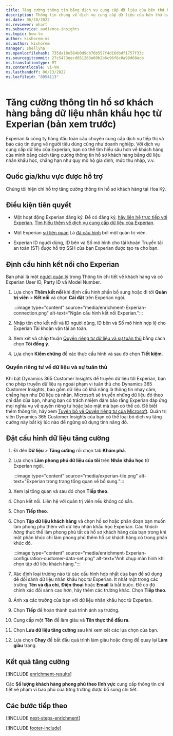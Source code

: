 ```yaml
---
title: Tăng cường thông tin bằng dịch vụ cung cấp dữ liệu của bên thứ ba Experian
description: Thông tin chung về dịch vụ cung cấp dữ liệu của bên thứ ba Experian.
ms.date: 06/10/2022
ms.reviewer: mhart
ms.subservice: audience-insights
ms.topic: how-to
author: kishorem-ms
ms.author: kishorem
manager: shellyha
ms.openlocfilehash: 735da18e584b0d9db76b557f4d16dbdf1757f33c
ms.sourcegitcommit: 27c5473eecd851263e60b2b6c96f6c0a99d68acb
ms.translationtype: MT
ms.contentlocale: vi-VN
ms.lasthandoff: 06/13/2022
ms.locfileid: "8954113"
---
```

# <a name="enrich-customer-profiles-with-demographics-from-experian-preview"></a>Tăng cường thông tin hồ sơ khách hàng bằng dữ liệu nhân khẩu học từ Experian (bản xem trước)

Experian là công ty hàng đầu toàn cầu chuyên cung cấp dịch vụ tiếp thị và báo cáo tín dụng về người tiêu dùng cũng như doanh nghiệp. Với dịch vụ cung cấp dữ liệu của Experian, bạn có thể tìm hiểu sâu hơn về khách hàng của mình bằng cách tăng cường thông tin hồ sơ khách hàng bằng dữ liệu nhân khẩu học, chẳng hạn như quy mô hộ gia đình, mức thu nhập, v.v.

## <a name="supported-countriesregions"></a>Quốc gia/khu vực được hỗ trợ

Chúng tôi hiện chỉ hỗ trợ tăng cường thông tin hồ sơ khách hàng tại Hoa Kỳ.

## <a name="prerequisites"></a>Điều kiện tiên quyết

- Một hoạt động Experian đăng ký. Để có đăng ký, [hãy liên hệ trực tiếp với Experian](https://www.experian.com/marketing-services/contact). [Tìm hiểu thêm về dịch vụ cung cấp dữ liệu của Experian](https://www.experian.com/marketing-services/microsoft?cmpid=ems_web_mci_cdppage).

- Một Experian [sự liên quan](connections.md) Là [đã cấu hình](#configure-the-connection-for-experian) bởi một quản trị viên.

- Experian ID người dùng, ID bên và Số mô hình cho tài khoản Truyền tải an toàn (ST) được hỗ trợ SSH của bạn Experian được tạo ra cho bạn.

## <a name="configure-the-connection-for-experian"></a>Định cấu hình kết nối cho Experian

Bạn phải là một [người quản lý](permissions.md#admin) trong Thông tin chi tiết về khách hàng và có Experian User ID, Party ID và Model Number.

1. Lựa chọn **Thêm kết nối** khi định cấu hình phần bổ sung hoặc đi tới **Quản trị viên** > **Kết nối** và chọn **Cài đặt** trên Experian ngói.

   :::image type="content" source="media/enrichment-Experian-connection.png" alt-text="Ngăn cấu hình kết nối Experian.":::

1. Nhập tên cho kết nối và ID người dùng, ID bên và Số mô hình hợp lệ cho Experian Tài khoản vận tải an toàn.

1. Xem xét và chấp thuận [Quyền riêng tư dữ liệu và sự tuân thủ](#data-privacy-and-compliance) bằng cách chọn **Tôi đồng ý**.

1. Lựa chọn **Kiểm chứng** để xác thực cấu hình và sau đó chọn **Tiết kiệm**.

### <a name="data-privacy-and-compliance"></a>Quyền riêng tư về dữ liệu và sự tuân thủ

Khi bật Dynamics 365 Customer Insights để truyền dữ liệu tới Experian, bạn cho phép truyền dữ liệu ra ngoài phạm vi tuân thủ cho Dynamics 365 Customer Insights, bao gồm dữ liệu có khả năng là thông tin nhạy cảm, chẳng hạn như Dữ liệu cá nhân. Microsoft sẽ truyền những dữ liệu đó theo chỉ dẫn của bạn, nhưng bạn có trách nhiệm đảm bảo rằng Experian đáp ứng mọi nghĩa vụ về quyền riêng tư hoặc bảo mật mà bạn có thể có. Để biết thêm thông tin, hãy xem [Tuyên bố về Quyền riêng tư của Microsoft](https://go.microsoft.com/fwlink/?linkid=396732). Quản trị viên Dynamics 365 Customer Insights của bạn có thể loại bỏ dịch vụ tăng cường này bất kỳ lúc nào để ngừng sử dụng tính năng đó.

## <a name="configure-the-enrichment"></a>Đặt cấu hình dữ liệu tăng cường

1. Đi đến **Dữ liệu** > **Tăng cường** rồi chọn tab **Khám phá**.

1. Lựa chọn **Làm phong phú dữ liệu của tôi** trên **Nhân khẩu học** từ Experian ngói.

   :::image type="content" source="media/experian-tile.png" alt-text="Experian trong trang tổng quan về bổ sung.":::

1. Xem lại tổng quan và sau đó chọn **Tiếp theo**.

1. Chọn kết nối. Liên hệ với quản trị viên nếu không có sẵn.

1. Chọn **Tiếp theo**.

1. Chọn **Tập dữ liệu khách hàng** và chọn hồ sơ hoặc phân đoạn bạn muốn làm phong phú thêm với dữ liệu nhân khẩu học Experian. Các *khách hàng* thực thể làm phong phú tất cả hồ sơ khách hàng của bạn trong khi một phân khúc chỉ làm phong phú thêm hồ sơ khách hàng có trong phân khúc đó.

    :::image type="content" source="media/enrichment-Experian-configuration-customer-data-set.png" alt-text="Ảnh chụp màn hình khi chọn tập dữ liệu khách hàng.":::

1. Xác định loại trường nào từ các cấu hình hợp nhất của bạn để sử dụng để đối sánh dữ liệu nhân khẩu học từ Experian. Ít nhất một trong các trường **Tên và địa chỉ**, **Điện thoại** hoặc **Email** là bắt buộc. Để có độ chính xác đối sánh cao hơn, hãy thêm các trường khác. Chọn **Tiếp theo**.

1. Ánh xạ các trường của bạn với dữ liệu nhân khẩu học từ Experian.

1. Chọn **Tiếp** để hoàn thành quá trình ánh xạ trường.

1. Cung cấp một **Tên** để làm giàu và **Tên thực thể đầu ra**.

1. Chọn **Lưu dữ liệu tăng cường** sau khi xem xét các lựa chọn của bạn.

1. Lựa chọn **Chạy** để bắt đầu quá trình làm giàu hoặc đóng để quay lại **Làm giàu** trang.

## <a name="enrichment-results"></a>Kết quả tăng cường

[!INCLUDE [enrichment-results](includes/enrichment-results.md)]

Các **Số lượng khách hàng phong phú theo lĩnh vực** cung cấp thông tin chi tiết về phạm vi bao phủ của từng trường được bổ sung chi tiết.

## <a name="next-steps"></a>Các bước tiếp theo

[!INCLUDE [next-steps-enrichment](includes/next-steps-enrichment.md)]

[!INCLUDE [footer-include](includes/footer-banner.md)]
